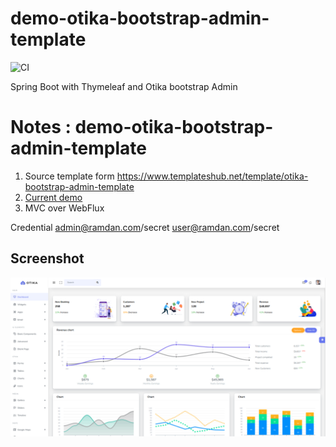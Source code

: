 # demo-otika-bootstrap-admin-template

![CI](https://github.com/agusramdan/demo-otika-bootstrap-admin/actions/workflows/main.yml/badge.svg)

Spring Boot with Thymeleaf and Otika bootstrap Admin 

# Notes : demo-otika-bootstrap-admin-template

1. Source template form https://www.templateshub.net/template/otika-bootstrap-admin-template  
2. [Current demo](https://demo-otika.herokuapp.com/login)
3. MVC over WebFlux 


Credential
admin@ramdan.com/secret
user@ramdan.com/secret

## Screenshot

![Dashboard](docs/dashboard.png)

